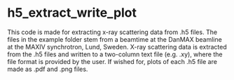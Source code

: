 # h5_extract_write_plot
This code is made for extracting x-ray scattering data from .h5 files.
The files in the example folder stem from a beamtime at the DanMAX beamline
at the MAXIV synchrotron, Lund, Sweden.
X-ray scattering data is extracted from the .h5 files and written to a
two-column text file (e.g. .xy), where the file format is provided by the user.
If wished for, plots of each .h5 file are made as .pdf and .png files.
